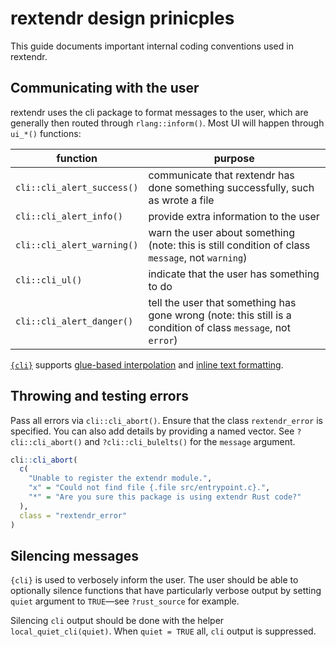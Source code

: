 # rextendr design prinicples

This guide documents important internal coding conventions used in rextendr.

## Communicating with the user

rextendr uses the cli package to format messages to the user, which are generally then routed through `rlang::inform()`. Most UI will happen through `ui_*()` functions:

| function | purpose                                                                                                       |
|----------|---------------------------------------------------------------------------------------------------------------|
| `cli::cli_alert_success()` | communicate that rextendr has done something successfully, such as wrote a file                               |
| `cli::cli_alert_info()` | provide extra information to the user                                                                         |
| `cli::cli_alert_warning()` | warn the user about something (note: this is still condition of class `message`, not `warning`)               |
| `cli::cli_ul()` | indicate that the user has something to do                                                                    |
| `cli::cli_alert_danger()` | tell the user that something has gone wrong (note: this still is a condition of class `message`, not `error`) |



[`{cli}`](https://cli.r-lib.org/) supports [glue-based interpolation](https://cli.r-lib.org/articles/semantic-cli.html#interpolation) and [inline text formatting](https://cli.r-lib.org/articles/semantic-cli.html#inline-text-formatting). 

## Throwing and testing errors

Pass all errors via `cli::cli_abort()`. Ensure that the class `rextendr_error` is specified. You can also add details by providing a named vector. See `?cli::cli_abort()` and `?cli::cli_bulelts()` for the `message` argument. 

```r
cli::cli_abort(
  c(
    "Unable to register the extendr module.",
    "x" = "Could not find file {.file src/entrypoint.c}.",
    "*" = "Are you sure this package is using extendr Rust code?"
  ),
  class = "rextendr_error"
)
```

## Silencing messages 

`{cli}` is used to verbosely inform the user. The user should be able to optionally silence functions that have particularly verbose output by setting `quiet` argument to `TRUE`—see `?rust_source` for example. 

Silencing `cli` output should be done with the helper `local_quiet_cli(quiet)`. When `quiet = TRUE` all, `cli` output is suppressed.
